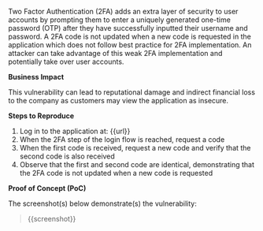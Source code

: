 Two Factor Authentication (2FA) adds an extra layer of security to user accounts by prompting them to enter a uniquely generated one-time password (OTP) after they have successfully inputted their username and password. A 2FA code is not updated when a new code is requested in the application which does not follow best practice for 2FA implementation. An attacker can take advantage of this weak 2FA implementation and potentially take over user accounts.

**Business Impact**

This vulnerability can lead to reputational damage and indirect financial loss to the company as customers may view the application as insecure.

**Steps to Reproduce**

1. Log in to the application at: {{url}}
1. When the 2FA step of the login flow is reached, request a code
1. When the first code is received, request a new code and verify that the second code is also received
1. Observe that the first and second code are identical, demonstrating that the 2FA code is not updated when a new code is requested

**Proof of Concept (PoC)**

The screenshot(s) below demonstrate(s) the vulnerability:
>
> {{screenshot}}
